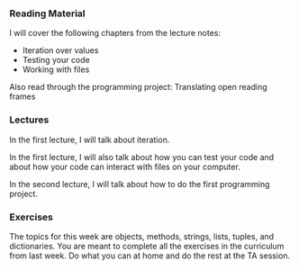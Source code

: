 ### Reading Material
I will cover the following chapters from the lecture notes:

- Iteration over values
- Testing your code
- Working with files

Also read through the programming project: Translating open reading frames

### Lectures
In the first lecture, I will talk about iteration.

In the first lecture, I will also talk about how you can test your code and about how your code can interact with files on your computer.

In the second lecture, I will talk about how to do the first programming project.

### Exercises
The topics for this week are objects, methods, strings, lists, tuples, and dictionaries. You are meant to complete all the exercises in the curriculum from last week. Do what you can at home and do the rest at the TA session.





